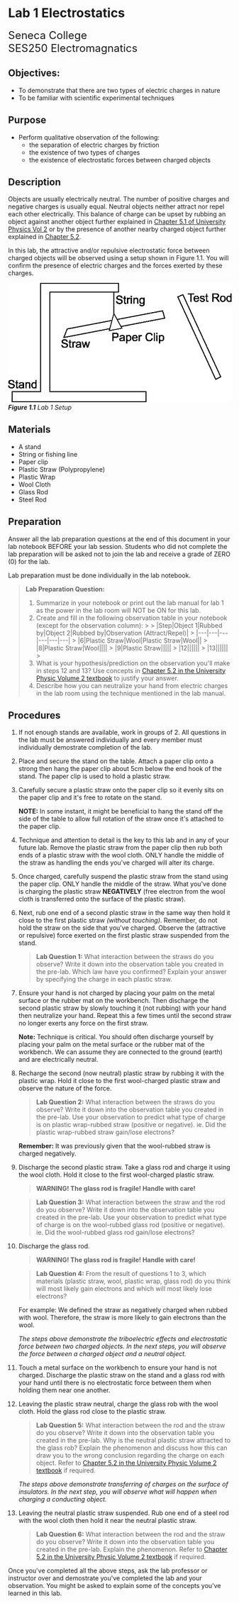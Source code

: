 # Lab 1 Electrostatics

<font size="5">
Seneca College</br>
SES250 Electromagnatics
</font>

## Objectives:
- To demonstrate that there are two types of electric charges in nature
- To be familiar with scientific experimental techniques

## Purpose
- Perform qualitative observation of the following:
    - the separation of electric charges by friction
    - the existence of two types of charges
    - the existence of electrostatic forces between charged objects

## Description

Objects are usually electrically neutral. The number of positive charges and negative charges is usually equal. Neutral objects neither attract nor repel each other electrically. This balance of charge can be upset by rubbing an object against another object further explained in [Chapter 5.1 of University Physics Vol 2](https://openstax.org/books/university-physics-volume-2/pages/5-1-electric-charge) or by the presence of another nearby charged object further explained in [Chapter 5.2](https://openstax.org/books/university-physics-volume-2/pages/5-2-conductors-insulators-and-charging-by-induction).

In this lab, the attractive and/or repulsive electrostatic force between charged objects will be observed using a setup shown in Figure 1.1. You will confirm the presence of electric charges and the forces exerted by these charges.

![Figure 1.1 Lab 1 Setup](lab1-setup.png)
***Figure 1.1** Lab 1 Setup*

## Materials
- A stand
- String or fishing line
- Paper clip
- Plastic Straw (Polypropylene)
- Plastic Wrap
- Wool Cloth
- Glass Rod
- Steel Rod

## Preparation

Answer all the lab preparation questions at the end of this document in your lab notebook BEFORE your lab session. Students who did not complete the lab preparation will be asked not to join the lab and receive a grade of ZERO (0) for the lab.

Lab preparation must be done individually in the lab notebook.

> **Lab Preparation Question:**
> 
> 1. Summarize in your notebook or print out the lab manual for lab 1 as the power in the lab room will NOT be ON for this lab.
> 1. Create and fill in the following observation table in your notebook (except for the observation column):
    >
    >    |Step|Object 1|Rubbed by|Object 2|Rubbed by|Observation (Attract/Repel)|
    >    |---|---|---|---|---|---|
    >    |6|Plastic Straw|Wool|Plastic Straw|Wool||
    >    |8|Plastic Straw|Wool||||
    >    |9|Plastic Straw|||||
    >    |12||||||
    >    |13||||||
    >
> 1. What is your hypothesis/prediction on the observation you'll make in steps 12 and 13? Use concepts in [Chapter 5.2 in the University Physic Volume 2 textbook](https://openstax.org/books/university-physics-volume-2/pages/5-2-conductors-insulators-and-charging-by-induction) to justify your answer.
> 1. Describe how you can neutralize your hand from electric charges in the lab room using the technique mentioned in the lab manual.

## Procedures

1. If not enough stands are available, work in groups of 2. All questions in the lab must be answered individually and every member must individually demostrate completion of the lab.
1. Place and secure the stand on the table. Attach a paper clip onto a strong then hang the paper clip about 5cm below the end hook of the stand. The paper clip is used to hold a plastic straw.
1. Carefully secure a plastic straw onto the paper clip so it evenly sits on the paper clip and it's free to rotate on the stand.
    
    **NOTE:** In some instant, it might be beneficial to hang the stand off the side of the table to allow full rotation of the straw once it's attached to the paper clip.

1. Technique and attention to detail is the key to this lab and in any of your future lab. Remove the plastic straw from the paper clip then rub both ends of a plastic straw with the wool cloth. ONLY handle the middle of the straw as handling the ends you've charged will alter its charge.
1. Once charged, carefully suspend the plastic straw from the stand using the paper clip. ONLY handle the middle of the straw. What you've done is charging the plastic straw **NEGATIVELY** (free electron from the wool cloth is transferred onto the surface of the plastic straw).
1. Next, rub one end of a second plastic straw in the same way then hold it close to the first plastic straw _(without touching)_. Remember, do not hold the straw on the side that you've charged. Observe the (attractive or repulsive) force exerted on the first plastic straw suspended from the stand.

    > **Lab Question 1:** What interaction between the straws do you observe? Write it down into the observation table you created in the pre-lab. Which law have you confirmed? Explain your answer by specifying the charge in each plastic straw.

1. Ensure your hand is not charged by placing your palm on the metal surface or the rubber mat on the workbench. Then discharge the second plastic straw by slowly touching it (not rubbing) with your hand then neutralize your hand. Repeat this a few times until the second straw no longer exerts any force on the first straw.

    **Note:** Technique is critical. You should often discharge yourself by placing your palm on the metal surface or the rubber mat of the workbench. We can assume they are connected to the ground (earth) and are electrically neutral.

1. Recharge the second (now neutral) plastic straw by rubbing it with the plastic wrap. Hold it close to the first wool-charged plastic straw and observe the nature of the force.

    > **Lab Question 2:** What interaction between the straws do you observe? Write it down into the observation table you created in the pre-lab. Use your observation to predict what type of charge is on plastic wrap-rubbed straw (positive or negative). ie. Did the plastic wrap-rubbed straw gain/lose electrons?
    
    **Remember:** It was previously given that the wool-rubbed straw is charged negatively.

1. Discharge the second plastic straw. Take a glass rod and charge it using the wool cloth. Hold it close to the first wool-charged plastic straw.

    > **WARNING! The glass rod is fragile! Handle with care!**

    > **Lab Question 3:** What interaction between the straw and the rod do you observe? Write it down into the observation table you created in the pre-lab. Use your observation to predict what type of charge is on the wool-rubbed glass rod (positive or negative). ie. Did the wool-rubbed glass rod gain/lose electrons?

1. Discharge the glass rod.

    > **WARNING! The glass rod is fragile! Handle with care!**
    
    > **Lab Question 4:** From the result of questions 1 to 3, which materials (plastic straw, wool, plastic wrap, glass rod) do you think will most likely gain electrons and which will most likely lose electrons?

    For example: We defined the straw as negatively charged when rubbed with wool. Therefore, the straw is more likely to gain electrons than the wool.

    _The steps above demonstrate the triboelectric effects and electrostatic force between two charged objects. In the next steps, you will observe the force between a charged object and a neutral object._

11. Touch a metal surface on the workbench to ensure your hand is not charged. Discharge the plastic straw on the stand and a glass rod with your hand until there is no electrostatic force between them when holding them near one another.
1. Leaving the plastic straw neutral, charge the glass rob with the wool cloth. Hold the glass rod close to the plastic straw.

    > **Lab Question 5:** What interaction between the rod and the straw do you observe? Write it down into the observation table you created in the pre-lab. Why is the neutral plastic straw attracted to the glass rob? Explain the phenomenon and discuss how this can draw you to the wrong conclusion regarding the charge on each object. Refer to [Chapter 5.2 in the University Physic Volume 2 textbook](https://openstax.org/books/university-physics-volume-2/pages/5-2-conductors-insulators-and-charging-by-induction) if required.

    _The steps above demonstrate transferring of charges on the surface of insulators. In the next step, you will observe what will happen when charging a conducting object._

13. Leaving the neutral plastic straw suspended. Rub one end of a steel rod with the wool cloth then hold it near the neutral plastic straw.

    > **Lab Question 6:** What interaction between the rod and the straw do you observe? Write it down into the observation table you created in the pre-lab. Explain the phenomenon. Refer to [Chapter 5.2 in the University Physic Volume 2 textbook](https://openstax.org/books/university-physics-volume-2/pages/5-2-conductors-insulators-and-charging-by-induction) if required.

Once you've completed all the above steps, ask the lab professor or instructor over and demostrate you've completed the lab and your observation. You might be asked to explain some of the concepts you've learned in this lab.